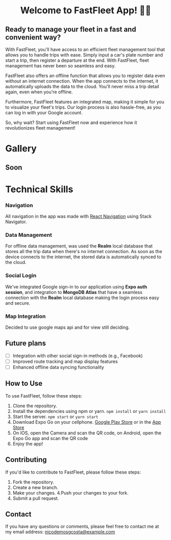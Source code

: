 <h1 align="center">Welcome to FastFleet App! 🚀🚗</h1>

## Ready to manage your fleet in a fast and convenient way?

With FastFleet, you'll have access to an efficient fleet management tool that allows you to handle trips with ease. Simply input a car's plate number and start a trip, then register a departure at the end. With FastFleet, fleet management has never been so seamless and easy.

FastFleet also offers an offline function that allows you to register data even without an internet connection. When the app connects to the internet, it automatically uploads the data to the cloud. You'll never miss a trip detail again, even when you're offline.

Furthermore, FastFleet features an integrated map, making it simple for you to visualize your fleet's trips. Our login process is also hassle-free, as you can log in with your Google account.

So, why wait? Start using FastFleet now and experience how it revolutionizes fleet management!

# Gallery
## Soon

# Technical Skills

### Navigation
All navigation in the app was made with [React Navigation](https://reactnavigation.org/) using Stack Navigator.

### Data Management
For offline data management, was used the **Realm** local database that stores all the trip data when there's no internet connection. As soon as the device connects to the internet, the stored data is automatically synced to the cloud.

### Social Login
We've integrated Google sign-in to our application using **Expo auth session**, and integration to **MongoDB Atlas** that have a seamless connection with the **Realm** local database making the login process easy and secure.

### Map Integration
Decided to use google maps api and for view still deciding.

## Future plans
 - [ ] Integration with other social sign-in methods (e.g., Facebook)
 - [ ] Improved route tracking and map display features
 - [ ] Enhanced offline data syncing functionality

## How to Use

To use FastFleet, follow these steps:

1. Clone the repository.
2. Install the dependencies using npm or yarn.
   ```npm install``` or ```yarn install```
3. Start the server.
   ```npm start``` or ```yarn start```
4. Download Expo Go on your cellphone.
   [Google Play Store](https://play.google.com/store/apps/details?id=host.exp.exponent&referrer=www) or in the [App Store](https://itunes.apple.com/app/apple-store/id982107779)
5. On IOS, open the Camera and scan the QR code, on Android, open the Expo Go app and scan the QR code
6. Enjoy the app!

## Contributing

If you'd like to contribute to FastFleet, please follow these steps:

1. Fork the repository.
2. Create a new branch.
3. Make your changes.
4.Push your changes to your fork.
5. Submit a pull request.

## Contact

If you have any questions or comments, please feel free to contact me at my email address: nicodemosgcosta@example.com
